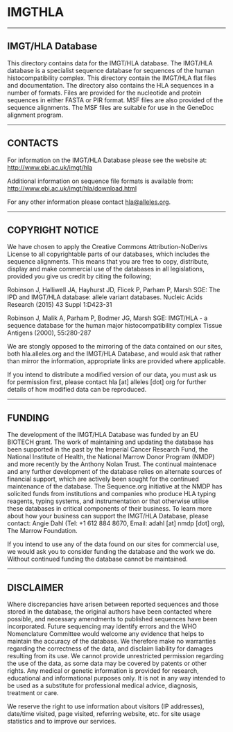 IMGTHLA
=======

--------------------------------------------------------------------------------
 IMGT/HLA Database
--------------------------------------------------------------------------------

This directory contains data for the IMGT/HLA database. The IMGT/HLA database is
a specialist sequence database for sequences of the human histocompatibility
complex. This directory contain the IMGT/HLA flat files and documentation. The
directory also contains the HLA sequences in a number of formats. Files are
provided for the nucleotide and protein sequences in either FASTA or PIR format.
MSF files are also provided of the sequence alignments. The MSF files are
suitable for use in the GeneDoc alignment program.

--------------------------------------------------------------------------------
 CONTACTS
--------------------------------------------------------------------------------

For information on the IMGT/HLA Database please see the website at:
http://www.ebi.ac.uk/imgt/hla

Additional information on sequence file formats is available from:
http://www.ebi.ac.uk/imgt/hla/download.html

For any other information please contact hla@alleles.org.

--------------------------------------------------------------------------------
 COPYRIGHT NOTICE
--------------------------------------------------------------------------------

We have chosen to apply the Creative Commons Attribution-NoDerivs License to all
copyrightable parts of our databases, which includes the sequence alignments.
This means that you are free to copy, distribute, display and make commercial
use of the databases in all legislations, provided you give us credit by citing
the following;

Robinson J, Halliwell JA, Hayhurst JD, Flicek P, Parham P, Marsh SGE: 
The IPD and IMGT/HLA database: allele variant databases.
Nucleic Acids Research (2015) 43 Suppl 1:D423-31

Robinson J, Malik A, Parham P, Bodmer JG, Marsh SGE:
IMGT/HLA - a sequence database for the human major histocompatibility complex
Tissue Antigens (2000), 55:280-287

We are stongly opposed to the mirroring of the data contained on our sites, both
hla.alleles.org and the IMGT/HLA Database, and would ask that rather than mirror
the information, appropriate links are provided where applicable.

If you intend to distribute a modified version of our data, you must ask us for
permission first, please contact hla [at] alleles [dot] org for further details
of how modified data can be reproduced.

--------------------------------------------------------------------------------
 FUNDING
--------------------------------------------------------------------------------

The development of the IMGT/HLA Database was funded by an EU BIOTECH grant. The
work of maintaining and updating the database has been supported in the past by
the Imperial Cancer Research Fund, the National Institute of Health, the
National Marrow Donor Program (NMDP) and more recently by the Anthony Nolan
Trust. The continual maintenace and any further development of the database
relies on alternate sources of financial support, which are actively been sought
for the continued maintenance of the database. The Sequence.org initiative at
the NMDP has solicited funds from institutions and companies who produce HLA
typing reagents, typing systems, and instrumentation or that otherwise utilise
these databases in critical components of their business. To learn more about
how your business can support the IMGT/HLA Database, please contact: Angie Dahl
(Tel: +1 612 884 8670, Email: adahl [at] nmdp [dot] org), The Marrow Foundation.

If you intend to use any of the data found on our sites for commercial use, we
would ask you to consider funding the database and the work we do. Without
continued funding the database cannot be maintained.

--------------------------------------------------------------------------------
 DISCLAIMER
--------------------------------------------------------------------------------

Where discrepancies have arisen between reported sequences and those stored in
the database, the original authors have been contacted where possible, and
necessary amendments to published sequences have been incorporated. Future
sequencing may identify errors and the WHO Nomenclature Committee would welcome
any evidence that helps to maintain the accuracy of the database. We therefore
make no warranties regarding the correctness of the data, and disclaim liability
for damages resulting from its use. We cannot provide unrestricted permission
regarding the use of the data, as some data may be covered by patents or other
rights. Any medical or genetic information is provided for research, educational
and informational purposes only. It is not in any way intended to be used as a
substitute for professional medical advice, diagnosis, treatment or care.

We reserve the right to use information about visitors (IP addresses), date/time
visited, page visited, referring website, etc. for site usage statistics and to
improve our services.
